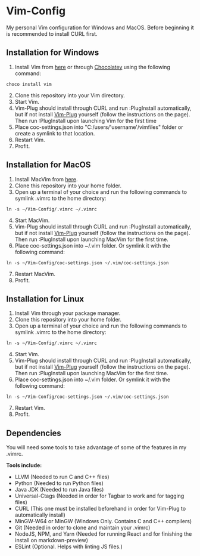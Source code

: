 # Vim-Config

My personal Vim configuration for Windows and MacOS.
Before beginning it is recommended to install CURL first.

## Installation for Windows

1. Install Vim from [here](https://github.com/vim/vim-win32-installer/releases) or through [Chocolatey](https://chocolatey.org/) using the following command:
```
choco install vim
```
2. Clone this repository into your Vim directory.
3. Start Vim.
4. Vim-Plug should install through CURL and run :PlugInstall automatically, but if not
install [Vim-Plug](https://github.com/junegunn/vim-plug) yourself
(follow the instructions on the page). Then run :PlugInstall upon launching
Vim for the first time
5. Place coc-settings.json into "C:/users/'username'/vimfiles" folder or create
a symlink to that location.
6. Restart Vim.
7. Profit.

## Installation for MacOS

1. Install MacVim from [here](https://github.com/macvim-dev/macvim/releases/tag/snapshot-161).
2. Clone this repository into your home folder.
3. Open up a terminal of your choice and run the following commands to symlink
.vimrc to the home directory:

```
ln -s ~/Vim-Config/.vimrc ~/.vimrc
```

4. Start MacVim.
5. Vim-Plug should install through CURL and run :PlugInstall automatically, but if not
install [Vim-Plug](https://github.com/junegunn/vim-plug) yourself
(follow the instructions on the page). Then run :PlugInstall upon launching
MacVim for the first time.
6. Place coc-settings.json into ~/.vim folder. Or symlink it with the following command:
```
ln -s ~/Vim-Config/coc-settings.json ~/.vim/coc-settings.json
```
7. Restart MacVim.
8. Profit.

## Installation for Linux

1. Install Vim through your package manager.
2. Clone this repository into your home folder.
3. Open up a terminal of your choice and run the following commands to symlink
.vimrc to the home directory:

```
ln -s ~/Vim-Config/.vimrc ~/.vimrc
```

4. Start Vim.
5. Vim-Plug should install through CURL and run :PlugInstall automatically, but if not
install [Vim-Plug](https://github.com/junegunn/vim-plug) yourself
(follow the instructions on the page). Then run :PlugInstall upon launching
MacVim for the first time.
6. Place coc-settings.json into ~/.vim folder. Or symlink it with the following command:
```
ln -s ~/Vim-Config/coc-settings.json ~/.vim/coc-settings.json
```
7. Restart Vim.
8. Profit.

## Dependencies
You will need some tools to take advantage of some of the features in my .vimrc.

**Tools include:**

* LLVM (Needed to run C and C++ files)
* Python (Needed to run Python files)
* Java JDK (Needed to run Java files)
* Universal-Ctags (Needed in order for Tagbar to work and for tagging files)
* CURL (This one must be installed beforehand in order for Vim-Plug to
automatically install)
* MinGW-W64 or MinGW (Windows Only. Contains C and C++ compilers)
* Git (Needed in order to clone and maintain your .vimrc)
* NodeJS, NPM, and Yarn (Needed for running React and for finishing the install
on markdown-preview)
* ESLint (Optional. Helps with linting JS files.)


